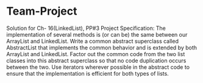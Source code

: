 # Team-Project
Solution for Ch- 16(LinkedList), PP#3 
Project Specification:
The implementation of several methods is (or can be) the same between our ArrayList and LinkedList. 
Write a common abstract superclass called AbstractList that implements the common behavior and is extended by both ArrayList and LinkedList.
Factor out the common code from the two list classes into this abstract superclass so that no code duplication occurs between the two. 
Use iterators wherever possible in the abstract code to ensure that the implementation is efficient for both types of lists.
